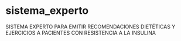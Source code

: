 # sistema_experto
SISTEMA EXPERTO PARA EMITIR RECOMENDACIONES DIETÉTICAS Y EJERCICIOS A PACIENTES CON RESISTENCIA A LA INSULINA 
